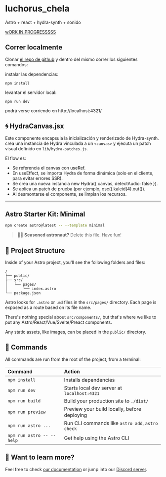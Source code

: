 # luchorus_chela

Astro + react + hydra-synth + sonido

[wORK IN PROGRESSSSS](https://macavilla.github.io/luchorus_chela/)

## Correr localmente

Clonar [el repo de github](https://github.com/macavilla/luchorus_chela) y dentro del mismo correr los siguientes comandos:

instalar las dependencias:

```
npm install
```

levantar el servidor local:

```
npm run dev
```

podrá verse corriendo en http://localhost:4321/

## 🌀 HydraCanvas.jsx

Este componente encapsula la inicialización y renderizado de Hydra-synth. crea una instancia de Hydra vinculada a un `<canvas>` y ejecuta un patch visual definido en `lib/hydra-patches.js`.

El flow es:

- Se referencia el canvas con useRef.
- En useEffect, se importa Hydra de forma dinámica (solo en el cliente, para evitar errores SSR).
- Se crea una nueva instancia new Hydra({ canvas, detectAudio: false }).
- Se aplica un patch de prueba (por ejemplo, osc().kaleid(4).out()).
- Al desmontarse el componente, se limpian los recursos.

---

## Astro Starter Kit: Minimal

```sh
npm create astro@latest -- --template minimal
```

> 🧑‍🚀 **Seasoned astronaut?** Delete this file. Have fun!

## 🚀 Project Structure

Inside of your Astro project, you'll see the following folders and files:

```text
/
├── public/
├── src/
│   └── pages/
│       └── index.astro
└── package.json
```

Astro looks for `.astro` or `.md` files in the `src/pages/` directory. Each page is exposed as a route based on its file name.

There's nothing special about `src/components/`, but that's where we like to put any Astro/React/Vue/Svelte/Preact components.

Any static assets, like images, can be placed in the `public/` directory.

## 🧞 Commands

All commands are run from the root of the project, from a terminal:

| Command                   | Action                                           |
| :------------------------ | :----------------------------------------------- |
| `npm install`             | Installs dependencies                            |
| `npm run dev`             | Starts local dev server at `localhost:4321`      |
| `npm run build`           | Build your production site to `./dist/`          |
| `npm run preview`         | Preview your build locally, before deploying     |
| `npm run astro ...`       | Run CLI commands like `astro add`, `astro check` |
| `npm run astro -- --help` | Get help using the Astro CLI                     |

## 👀 Want to learn more?

Feel free to check [our documentation](https://docs.astro.build) or jump into our [Discord server](https://astro.build/chat).
